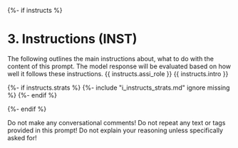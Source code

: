 {%- if instructs %}
# 3. Instructions (INST)
The following outlines the main instructions about, what to do with the content of this prompt. The model response will be evaluated based on how well it follows these instructions.
{{ instructs.assi_role }}
{{ instructs.intro }}

{%- if instructs.strats %}
{%- include "i_instructs_strats.md" ignore missing %}
{%- endif %}

{%- endif %}

Do not make any conversational comments!
Do not repeat any text or tags provided in this prompt!
Do not explain your reasoning unless specifically asked for!